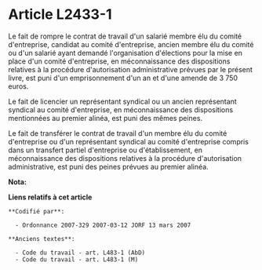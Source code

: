 # Article L2433-1

Le fait de rompre le contrat de travail d'un salarié membre élu du comité d'entreprise, candidat au comité d'entreprise,
ancien membre élu du comité ou d'un salarié ayant demandé l'organisation d'élections pour la mise en place d'un comité
d'entreprise, en méconnaissance des dispositions relatives à la procédure d'autorisation administrative prévues par le
présent livre, est puni d'un emprisonnement d'un an et d'une amende de 3 750 euros.

Le fait de licencier un représentant syndical ou un ancien représentant syndical au comité d'entreprise, en méconnaissance
des dispositions mentionnées au premier alinéa, est puni des mêmes peines.

Le fait de transférer le contrat de travail d'un membre élu du comité d'entreprise ou d'un représentant syndical au comité
d'entreprise compris dans un transfert partiel d'entreprise ou d'établissement, en méconnaissance des dispositions relatives
à la procédure d'autorisation administrative, est puni des peines prévues au premier alinéa.

**Nota:**



**Liens relatifs à cet article**

	**Codifié par**:

	  - Ordonnance 2007-329 2007-03-12 JORF 13 mars 2007

	**Anciens textes**:

	  - Code du travail - art. L483-1 (AbD)
	  - Code du travail - art. L483-1 (M)
